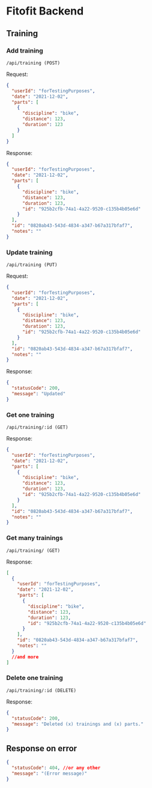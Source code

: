 # Fitofit Backend

## Training

### Add training

`/api/training (POST)`

Request:

```json
{
  "userId": "forTestingPurposes",
  "date": "2021-12-02",
  "parts": [
    {
      "discipline": "bike",
      "distance": 123,
      "duration": 123
    }
  ]
}
```

Response:

```json
{
  "userId": "forTestingPurposes",
  "date": "2021-12-02",
  "parts": [
    {
      "discipline": "bike",
      "distance": 123,
      "duration": 123,
      "id": "925b2cfb-74a1-4a22-9520-c135b4b05e6d"
    }
  ],
  "id": "0820ab43-543d-4834-a347-b67a317bfaf7",
  "notes": ""
}
```

### Update training

`/api/training (PUT)`

Request:

```json
{
  "userId": "forTestingPurposes",
  "date": "2021-12-02",
  "parts": [
    {
      "discipline": "bike",
      "distance": 123,
      "duration": 123,
      "id": "925b2cfb-74a1-4a22-9520-c135b4b05e6d"
    }
  ],
  "id": "0820ab43-543d-4834-a347-b67a317bfaf7",
  "notes": ""
}
```

Response:

```json
{
  "statusCode": 200,
  "message": "Updated"
}
```

### Get one training

`/api/training/:id (GET)`

Response:

```json
{
  "userId": "forTestingPurposes",
  "date": "2021-12-02",
  "parts": [
    {
      "discipline": "bike",
      "distance": 123,
      "duration": 123,
      "id": "925b2cfb-74a1-4a22-9520-c135b4b05e6d"
    }
  ],
  "id": "0820ab43-543d-4834-a347-b67a317bfaf7",
  "notes": ""
}
```

### Get many trainings

`/api/training/ (GET)`

Response:

```json
[
  {
    "userId": "forTestingPurposes",
    "date": "2021-12-02",
    "parts": [
      {
        "discipline": "bike",
        "distance": 123,
        "duration": 123,
        "id": "925b2cfb-74a1-4a22-9520-c135b4b05e6d"
      }
    ],
    "id": "0820ab43-543d-4834-a347-b67a317bfaf7",
    "notes": ""
  }
  //and more
]
```

### Delete one training

`/api/training/:id (DELETE)`

Response:

```json
{
  "statusCode": 200,
  "message": "Deleted (x) trainings and (x) parts."
}
```

## Response on error

```json
{
  "statusCode": 404, //or any other
  "message": "(Error message)"
}
```
